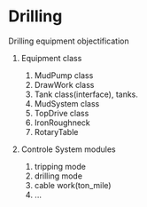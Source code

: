 # Drilling
Drilling equipment objectification 
1. Equipment class
   1. MudPump class
   2. DrawWork class
   3. Tank class(interface), tanks.
   4. MudSystem class
   5. TopDrive class
   6. IronRoughneck
   7. RotaryTable

2. Controle System modules
   1. tripping mode
   2. drilling mode
   3. cable work(ton_mile)
   4. ...

